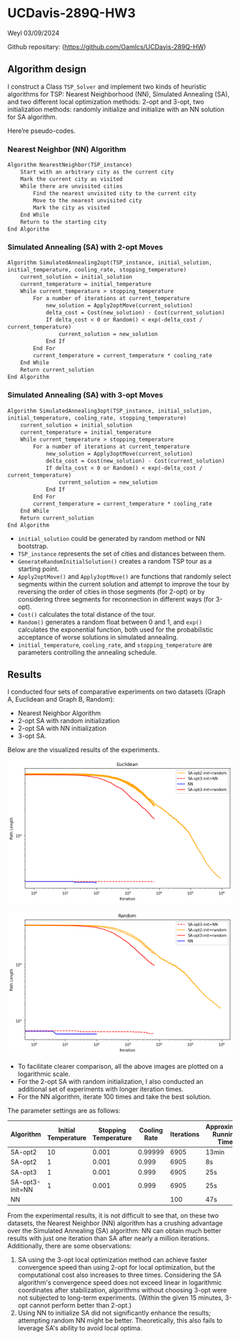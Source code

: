 # UCDavis-289Q-HW3

Weyl
03/09/2024



Github repositary: (https://github.com/OamIcs/UCDavis-289Q-HW)



## Algorithm design

I construct a Class `TSP_Solver`  and implement two kinds of heuristic algorithms for TSP: Nearest Neighborhood (NN), Simulated Annealing (SA), and two different local optimization methods: 2-opt and 3-opt, two initialization methods: randomly initialize and initialize with an NN solution for SA algorithm.

 

Here’re pseudo-codes.

### Nearest Neighbor (NN) Algorithm

```
Algorithm NearestNeighbor(TSP_instance)
    Start with an arbitrary city as the current city
    Mark the current city as visited
    While there are unvisited cities
        Find the nearest unvisited city to the current city
        Move to the nearest unvisited city
        Mark the city as visited
    End While
    Return to the starting city
End Algorithm
```



### Simulated Annealing (SA) with 2-opt Moves

```
Algorithm SimulatedAnnealing2opt(TSP_instance, initial_solution, initial_temperature, cooling_rate, stopping_temperature)
    current_solution = initial_solution
    current_temperature = initial_temperature
    While current_temperature > stopping_temperature
        For a number of iterations at current_temperature
            new_solution = Apply2optMove(current_solution)
            delta_cost = Cost(new_solution) - Cost(current_solution)
            If delta_cost < 0 or Random() < exp(-delta_cost / current_temperature)
                current_solution = new_solution
            End If
        End For
        current_temperature = current_temperature * cooling_rate
    End While
    Return current_solution
End Algorithm
```



### Simulated Annealing (SA) with 3-opt Moves

```
Algorithm SimulatedAnnealing3opt(TSP_instance, initial_solution, initial_temperature, cooling_rate, stopping_temperature)
    current_solution = initial_solution
    current_temperature = initial_temperature
    While current_temperature > stopping_temperature
        For a number of iterations at current_temperature
            new_solution = Apply3optMove(current_solution)
            delta_cost = Cost(new_solution) - Cost(current_solution)
            If delta_cost < 0 or Random() < exp(-delta_cost / current_temperature)
                current_solution = new_solution
            End If
        End For
        current_temperature = current_temperature * cooling_rate
    End While
    Return current_solution
End Algorithm
```



+ `initial_solution`  could be generated by random method or NN bootstrap.
+ `TSP_instance` represents the set of cities and distances between them.
+ `GenerateRandomInitialSolution()` creates a random TSP tour as a starting point.
+ `Apply2optMove()` and `Apply3optMove()` are functions that randomly select segments within the current solution and attempt to improve the tour by reversing the order of cities in those segments (for 2-opt) or by considering three segments for reconnection in different ways (for 3-opt).
+ `Cost()` calculates the total distance of the tour.
+ `Random()` generates a random float between 0 and 1, and `exp()` calculates the exponential function, both used for the probabilistic acceptance of worse solutions in simulated annealing.
+ `initial_temperature`, `cooling_rate`, and `stopping_temperature` are parameters controlling the annealing schedule.



## Results

I conducted four sets of comparative experiments on two datasets (Graph A, Euclidean and Graph B, Random): 

+ Nearest Neighbor Algorithm
+ 2-opt SA with random initialization
+ 2-opt SA with NN initialization
+ 3-opt SA. 

Below are the visualized results of the experiments.

![Euclidean Result](images/output1.png)

![Random Result](images/output2.png)

+ To facilitate clearer comparison, all the above images are plotted on a logarithmic scale.
+ For the 2-opt SA with random initialization, I also conducted an additional set of experiments with longer iteration times.
+ For the NN algorithm, iterate 100 times and take the best solution.

The parameter settings are as follows:

| Algorithm       | Initial Temperature | Stopping Temperature | Cooling Rate | Iterations | Approximate Running Time | Best Result(Euclidean) | Best Result(Random) |
| --------------- | ------------------- | -------------------- | ------------ | ---------- | ------------------------ | ---------------------- | ------------------- |
| SA-opt2         | 10                  | 0.001                | 0.99999      | 6905       | 13min                    | 3183                   | 1663                |
| SA-opt2         | 1                   | 0.001                | 0.999        | 6905       | 8s                       | 21720                  | 16261               |
| SA-opt3         | 1                   | 0.001                | 0.999        | 6905       | 25s                      | 15540                  | 9664                |
| SA-opt3-init=NN | 1                   | 0.001                | 0.999        | 6905       | 25s                      | 2906                   | 584                 |
| NN              |                     |                      |              | 100        | 47s                      | 2824                   | 573                 |

From the experimental results, it is not difficult to see that, on these two datasets, the Nearest Neighbor (NN) algorithm has a crushing advantage over the Simulated Annealing (SA) algorithm: NN can obtain much better results with just one iteration than SA after nearly a million iterations. Additionally, there are some observations:

1. SA using the 3-opt local optimization method can achieve faster convergence speed than using 2-opt for local optimization, but the computational cost also increases to three times. Considering the SA algorithm's convergence speed does not exceed linear in logarithmic coordinates after stabilization, algorithms without choosing 3-opt were not subjected to long-term experiments. (Within the given 15 minutes, 3-opt cannot perform better than 2-opt.)
2. Using NN to initialize SA did not significantly enhance the results; attempting random NN might be better. Theoretically, this also fails to leverage SA's ability to avoid local optima.